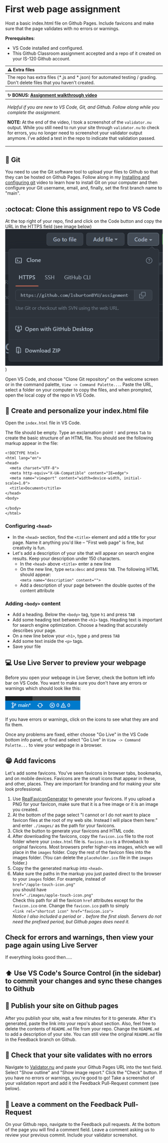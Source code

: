 # First web page assignment

Host a basic index.html file on Github Pages. Include favicons and make sure that the page validates with no errors or warnings.

**Prerequisites**:

- VS Code installed and configured.
- This Github Classroom assignment accepted and a repo of it created on your IS-120 Github account.

| :warning: Extra files |
|:----|
|The repo has extra files (*.js and *.json) for automated testing / grading. Don't delete files that you haven't created.|

| ✨ **BONUS:** [Assignment walkthrough video](https://youtu.be/yBktZhp09kg) |
|:----|
|<p>_Helpful if you are new to VS Code, Git, and Github. Follow along while you complete the assignment._</p><p>**NOTE:** At the end of the video, I took a screenshot of the `validator.nu` output. While you still need to run your site through `validator.nu` to check for errors, you no longer need to screenshot your validator output anymore. I've added a test in the repo to indicate that validation passed.</p>| 

## :large_orange_diamond: Git

You need to use the Git software tool to upload your files to Github so that they can be hosted on Github Pages. Follow along in my [Installing and configuring git](https://youtu.be/NFlwNFBTw4c) video to learn how to install Git on your computer and then configure your Git username, email, and, finally, set the first branch name to "main".

## :octocat: Clone this assignment repo to VS Code

At the top right of your repo, find and click on the Code button and copy the URL in the HTTPS field (see image below)
![location of clone url](https://raw.githubusercontent.com/lsburtonBYU/codepen-images/main/code-clone.png))

Open VS Code, and choose "Clone Git repository" on the welcome screen or in the command palette, `View -> Command Palette...`. Paste the URL, select a folder on your computer to copy the files, and when prompted, open the local copy of the repo in VS Code.

## :page_facing_up: Create and personalize your index.html file

Open the `index.html` file in VS Code.

The file should be empty. Type an exclamation point `!` and press `Tab` to create the basic structure of an HTML file. You should see the following markup appear in the file:

```
<!DOCTYPE html>
<html lang="en">
<head>
  <meta charset="UTF-8">
  <meta http-equiv="X-UA-Compatible" content="IE=edge">
  <meta name="viewport" content="width=device-width, initial-scale=1.0">
  <title>Document</title>
</head>
<body>

</body>
</html>
```

### Configuring `<head>`

- In the `<head>` section, find the `<title>` element and add a title for your page. Name it anything you'd like &ndash; "First web page" is fine, but creativity is fun.
- Let's add a description of your site that will appear on search engine results. Keep your description under 150 characters.
  - In the `<head>` above `<title>` enter a new line
  - On the new line, type `meta:desc` and press `TAB`. The following HTML should appear:<br> `<meta name="description" content="">`
  - Add a description of your page between the double quotes of the content attribute

### Adding `<body>` content

- Add a heading. Below the `<body>` tag, type `h1` and press `TAB`
- Add some heading text between the `<h1>` tags. Heading text is important for search engine optimization. Choose a heading that accurately describes your page.
- On a new line below your `<h1>`, type `p` and press `TAB`
- Add some text inside the `<p>` tags.
- Save your file

## :computer: Use Live Server to preview your webpage

Before you open your webpage in Live Server, check the bottom left info bar on VS Code. You want to make sure you don't have any errors or warnings which should look like this:<br><br>
![no errors or warnings](https://raw.githubusercontent.com/lsburtonBYU/codepen-images/main/errors.png)<br><br>
If you have errors or warnings, click on the icons to see what they are and fix them.

Once any problems are fixed, either choose "Go Live" in the VS Code bottom info panel, or find and select "Go Live" in `View -> Command Palette...` to view your webpage in a browser.

## :grin: Add favicons

Let's add some favicons. You've seen favicons in browser tabs, bookmarks, and on mobile devices. Favicons are the small icons that appear in these, and other, places. They are important for branding and for making your site look professional.

1. Use [RealFaviconGenerator](https://realfavicongenerator.net/) to generate your favicons. If you upload a PNG for your favicon, make sure that it is a free image or it is an image you created.
2. At the bottom of the page select "I cannot or I do not want to place favicon files at the root of my web site. Instead I will place them here:" and enter `./images/` as the path for your favicons.
3. Click the button to generate your favicons and HTML code.
4. After downloading the favicons, copy the `favicon.ico` file to the root folder where your `index.html` file is. `favicon.ico` is a throwback to original favicons. Most browsers prefer higher-res images, which we will place in the `images` folder. Copy the rest of the favicon files into the images folder. (You can delete the `placeholder.ico` file in the `images` folder.)
5. Copy the the generated markup into `<head>`.
6. Make sure the paths in the markup you just pasted direct to the browser to your `images` folder. For example, instead of<br>
   `href="/apple-touch-icon.png"`<br>
   you should have<br>
   `href="./images/apple-touch-icon.png"`<br>
   Check this path for all the favicon `href` attributes except for the `favicon.ico` one. Change the `favicon.ico` path to simply<br>
   `<link rel="shortcut icon" href="favicon.ico">`
   <br>
   _Notice I also included a period or `.` before the first slash. Servers do not need the prefixed period, but Github pages does need it._

## Check for errors and warnings, then view your page again using Live Server

If everything looks good then.....

## :arrow_up: Use VS Code's Source Control (in the sidebar) to commit your changes and sync these changes to Github

## :rocket: Publish your site on Github pages

After you publish your site, wait a few minutes for it to generate. After it's generated, paste the link into your repo's about section. Also, feel free to delete the contents of `README.md` file from your repo. Change the `README.md` to add a description of your site. You can still view the original `README.md` file in the Feedback branch on Github.

## :no_entry_sign: Check that your site validates with no errors

Navigate to [Validator.nu](https://validator.nu/) and paste your Github Pages URL into the text field. Select "Show outline" and "Show image report." Click the "Check" button. If you have no errors or warnings, you're good to go! Take a screenshot of your validation report and add it the Feedback Pull-Request comment (see below).

## :speech_balloon: Leave a comment on the Feedback Pull-Request

On your Github repo, navigate to the Feedback pull requests. At the bottom of the page you will find a comment field. Leave a comment asking us to review your previous commit. Include your validator screenshot.
